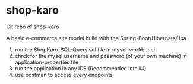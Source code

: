 # shop-karo
Git repo of shop-karo 

A basic e-commerce site model build with the Spring-Boot/Hibernate/Jpa

1) run the ShopKaro-SQL-Query.sql file in mysql-workbench
2) chrck for the mysql username and password (of your own machine) in application-properties file
3) run the application in any IDE (Recommended IntelliJ)
4) use postman to access every endpoints
